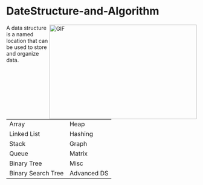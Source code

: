 # DateStructure-and-Algorithm

<img align="right" alt="GIF" src="https://user-images.githubusercontent.com/99159580/201569405-bbabf139-a967-4b44-8870-56b3301d500c.jpg" width="390px" height="250" />

A data structure is a named location that can be used to store and organize data.

<table border="0" align="center">
 <tr>
   <td>Array</td>
   <td>Heap</td>
 </tr>
 <tr>
   <td>Linked List</td>
   <td>Hashing</td>
 </tr><tr>
   <td>Stack</td>
   <td>Graph</td>
 </tr><tr>
   <td>Queue</td>
   <td>Matrix</td>
 </tr><tr>
   <td>Binary Tree</td>
   <td>Misc</td>
 </tr><tr>
   <td>Binary Search Tree</td>
   <td>Advanced DS</td>
 </tr>
</table>


